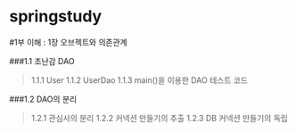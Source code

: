 

springstudy
===========

#1부 이해 : 1장 오브젝트와 의존관계

###1.1 초난감 DAO
>1.1.1 User
1.1.2 UserDao
1.1.3 main()을 이용한 DAO 테스트 코드

###1.2 DAO의 분리
>1.2.1 관심사의 분리
1.2.2 커넥션 만들기의 추출
1.2.3 DB 커넥션 만들기의 독립
